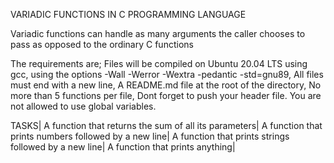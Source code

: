 VARIADIC FUNCTIONS IN C PROGRAMMING LANGUAGE

Variadic functions can handle as many arguments the caller chooses to pass as opposed to the ordinary C functions

The requirements are;
Files will be compiled on Ubuntu 20.04 LTS using gcc, using the options -Wall -Werror -Wextra -pedantic -std=gnu89,
All files must end with a new line,
A README.md file at the root of the directory,
No more than 5 functions per file,
Dont forget to push your header file.
You are not allowed to use global variables.

TASKS|
A function that returns the sum of all its parameters|
A function that prints numbers followed by a new line|
A function that prints strings followed by a new line|
A function that prints anything|

